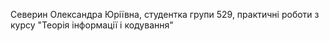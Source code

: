 Северин Олександра Юріївна, студентка групи 529,
практичні роботи з курсу "Теорія інформації і кодування" 